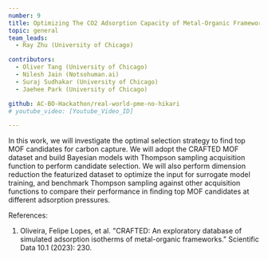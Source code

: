 ```yaml
---
number: 9
title: Optimizing The CO2 Adsorption Capacity of Metal-Organic Frameworks Using Thompson Sampling
topic: general
team_leads:
  - Ray Zhu (University of Chicago)

contributors:
  - Oliver Tang (University of Chicago)
  - Nilesh Jain (Notsohuman.ai)
  - Suraj Sudhakar (University of Chicago)
  - Jaehee Park (University of Chicago)

github: AC-BO-Hackathon/real-world-pme-no-hikari
# youtube_video: [Youtube_Video_ID]

---
```


In this work, we will investigate the optimal selection strategy to find top MOF candidates for carbon capture.
We will adopt the CRAFTED MOF dataset and build Bayesian models with Thompson sampling acquisition function to perform candidate selection.
We will also perform dimension reduction the featurized dataset to optimize the input for surrogate model training, and benchmark Thompson sampling against other acquisition functions to compare their performance in finding top MOF candidates at different adsorption pressures.

References:

1. Oliveira, Felipe Lopes, et al. "CRAFTED: An exploratory database of simulated adsorption isotherms of metal-organic frameworks." Scientific Data 10.1 (2023): 230.

